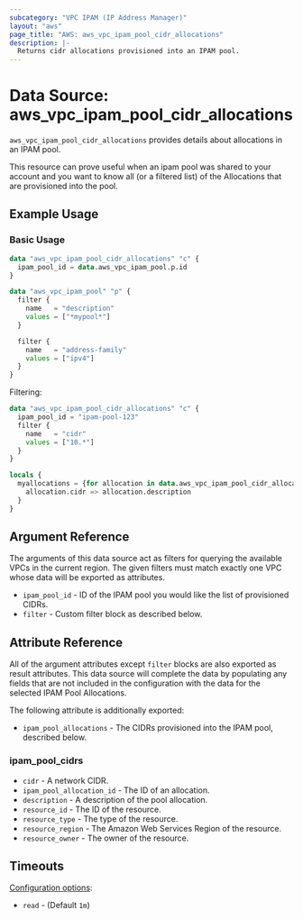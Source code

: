 ```yaml
---
subcategory: "VPC IPAM (IP Address Manager)"
layout: "aws"
page_title: "AWS: aws_vpc_ipam_pool_cidr_allocations"
description: |-
  Returns cidr allocations provisioned into an IPAM pool.
---
```

# Data Source: aws_vpc_ipam_pool_cidr_allocations

`aws_vpc_ipam_pool_cidr_allocations` provides details about allocations in an IPAM pool.

This resource can prove useful when an ipam pool was shared to your account and you want to know all (or a filtered list) of the Allocations that are provisioned into the pool.

## Example Usage

### Basic Usage

```terraform
data "aws_vpc_ipam_pool_cidr_allocations" "c" {
  ipam_pool_id = data.aws_vpc_ipam_pool.p.id
}

data "aws_vpc_ipam_pool" "p" {
  filter {
    name   = "description"
    values = ["*mypool*"]
  }

  filter {
    name   = "address-family"
    values = ["ipv4"]
  }
}
```

Filtering:

```terraform
data "aws_vpc_ipam_pool_cidr_allocations" "c" {
  ipam_pool_id = "ipam-pool-123"
  filter {
    name   = "cidr"
    values = ["10.*"]
  }
}

locals {
  myallocations = {for allocation in data.aws_vpc_ipam_pool_cidr_allocations.c.ipam_pool_allocations :
    allocation.cidr => allocation.description
  }
}
```

## Argument Reference

The arguments of this data source act as filters for querying the available
VPCs in the current region. The given filters must match exactly one
VPC whose data will be exported as attributes.

* `ipam_pool_id` - ID of the IPAM pool you would like the list of provisioned CIDRs.
* `filter` - Custom filter block as described below.

## Attribute Reference

All of the argument attributes except `filter` blocks are also exported as
result attributes. This data source will complete the data by populating
any fields that are not included in the configuration with the data for
the selected IPAM Pool Allocations.

The following attribute is additionally exported:

* `ipam_pool_allocations` - The CIDRs provisioned into the IPAM pool, described below.

### ipam_pool_cidrs

* `cidr` -  A network CIDR.
* `ipam_pool_allocation_id` - The ID of an allocation.
* `description` - A description of the pool allocation.
* `resource_id` - The ID of the resource.
* `resource_type` - The type of the resource.
* `resource_region` - The Amazon Web Services Region of the resource.
* `resource_owner` - The owner of the resource.

## Timeouts

[Configuration options](https://developer.hashicorp.com/terraform/language/resources/syntax#operation-timeouts):

- `read` - (Default `1m`)
